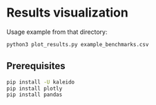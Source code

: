 # Results visualization

Usage example from that directory:

```bash
python3 plot_results.py example_benchmarks.csv
```

## Prerequisites
```bash
pip install -U kaleido
pip install plotly
pip install pandas
```